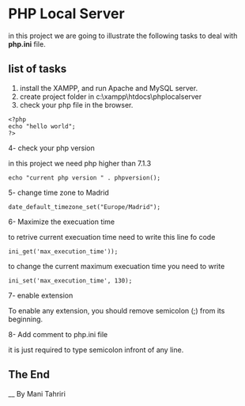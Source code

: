 # PHP Local Server #

in this project we are going to illustrate the following tasks to deal with __php.ini__ file.

## list of tasks ##
1. install the XAMPP, and run Apache and MySQL server. 
2. create project folder in c:\xampp\htdocs\phplocalserver 
3. check your php file in the browser. 
```
<?php 
echo "hello world";
?>
```
4- check your php version 

in this project we need php higher than 7.1.3 

```
echo "current php version " . phpversion();
```
5- change time zone to Madrid
```
date_default_timezone_set("Europe/Madrid");
```

6- Maximize the execuation time

to retrive current execuation time need to write this line fo code
```
ini_get('max_execution_time'));
```

to change the current maximum execuation time you need to write
```
ini_set('max_execution_time', 130);
```
7- enable extension

To enable any extension, you should remove semicolon (;) from its beginning.

8- Add comment to php.ini file

it is just required to type semicolon infront of any line.


## The End
__ By Mani Tahriri

